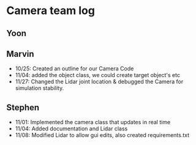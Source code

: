 # Camera team log

## Yoon

## Marvin
- 10/25: Created an outline for our Camera Code
- 11/04: added the object class, we could create target object's etc
- 11/27: Changed the Lidar joint location & debugged the Camera for simulation stability. 
## Stephen
- 11/01: Implemented the camera class that updates in real time
- 11/04: Added documentation and Lidar class
- 11/08: Modified Lidar to allow gui edits, also created requirements.txt